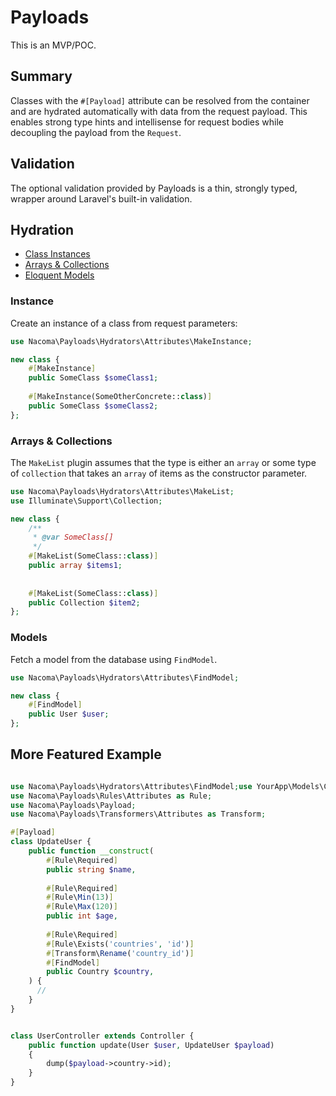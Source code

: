 # Payloads

This is an MVP/POC.

## Summary

Classes with the `#[Payload]` attribute can be resolved from the container and are hydrated automatically with data from
the request payload. This enables strong type hints and intellisense for request bodies while decoupling the payload
from the `Request`.

## Validation

The optional validation provided by Payloads is a thin, strongly typed, wrapper around Laravel's built-in validation.

## Hydration

- [Class Instances](#instance)
- [Arrays & Collections](#arrays--collections)
- [Eloquent Models](#models)

### Instance

Create an instance of a class from request parameters:

```php
use Nacoma\Payloads\Hydrators\Attributes\MakeInstance;

new class {
    #[MakeInstance]
    public SomeClass $someClass1;
    
    #[MakeInstance(SomeOtherConcrete::class)]
    public SomeClass $someClass2;
};
```

### Arrays & Collections

The `MakeList` plugin assumes that the type is either an `array` or some type of
`collection` that takes an `array` of items as the constructor parameter.

```php
use Nacoma\Payloads\Hydrators\Attributes\MakeList;
use Illuminate\Support\Collection;

new class {
    /**
     * @var SomeClass[] 
     */
    #[MakeList(SomeClass::class)]
    public array $items1;
    
    
    #[MakeList(SomeClass::class)]
    public Collection $item2;
};
```

### Models

Fetch a model from the database using `FindModel`.

```php
use Nacoma\Payloads\Hydrators\Attributes\FindModel;

new class {
    #[FindModel]
    public User $user;
};
```

## More Featured Example

```php

use Nacoma\Payloads\Hydrators\Attributes\FindModel;use YourApp\Models\Country;
use Nacoma\Payloads\Rules\Attributes as Rule;
use Nacoma\Payloads\Payload;
use Nacoma\Payloads\Transformers\Attributes as Transform;

#[Payload]
class UpdateUser {
    public function __construct(
        #[Rule\Required]
        public string $name,
        
        #[Rule\Required]
        #[Rule\Min(13)]
        #[Rule\Max(120)]
        public int $age,
        
        #[Rule\Required]
        #[Rule\Exists('countries', 'id')]
        #[Transform\Rename('country_id')]
        #[FindModel]
        public Country $country,
    ) {
      //
    }
}

```

```php

class UserController extends Controller {
    public function update(User $user, UpdateUser $payload)
    {
        dump($payload->country->id);
    }
}

```

